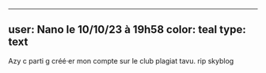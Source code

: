 ----
user: Nano le 10/10/23 à 19h58
color: teal
type: text
----

Azy c parti g créé·er mon compte sur le club plagiat tavu. rip skyblog
